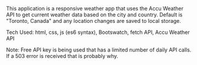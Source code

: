 This application is a responsive weather app that uses the Accu Weather API to get current weather data based on the city and country. Default is "Toronto, Canada" and any location changes are saved to local storage.

Tech Used: html, css, js (es6 syntax), Bootswatch, fetch API, Accu Weather API

Note: Free API key is being used that has a limited number of daily API calls. If a 503 error is received that is probably why.
